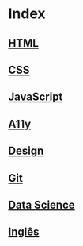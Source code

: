 # Index

## [HTML](html.md)

## [CSS](css.md)

## [JavaScript](javascript.md)

## [A11y](a11y.md)

## [Design](design.md)

## [Git](git.md)

## [Data Science](data-science.md)


## [Inglês](inglês.md)
